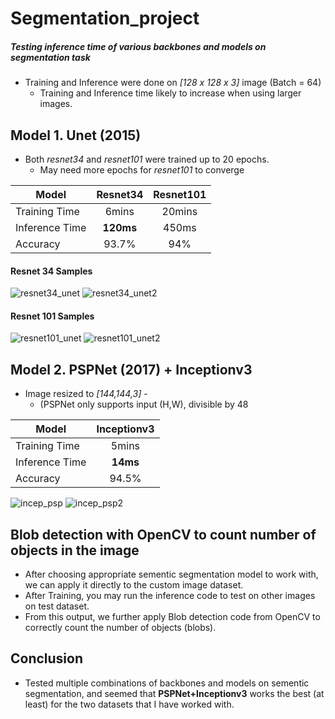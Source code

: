 # Segmentation_project

##### Testing inference time of various backbones and models on segmentation task


- Training and Inference were done on *[128 x 128 x 3]* image (Batch = 64)
    - Training and Inference time likely to increase when using larger images.

## Model 1. Unet (2015)
- Both *resnet34* and *resnet101* were trained up to 20 epochs.
    - May need more epochs for *resnet101* to converge

| Model   | Resnet34   | Resnet101  |
| ------------- |  :-------------: | :-------------: | 
| Training Time  | 6mins    | 20mins  |
| Inference Time    | **120ms** | 450ms  |
| Accuracy  | 93.7% | 94%  |


#### Resnet 34 Samples
![resnet34_unet](https://user-images.githubusercontent.com/53849669/133183544-117019e6-5f09-449c-87d4-3ecca423c146.png)
![resnet34_unet2](https://user-images.githubusercontent.com/53849669/133184006-bf0f7450-5cbe-432e-80d3-9b7bcb4d2125.png)

#### Resnet 101 Samples
![resnet101_unet](https://user-images.githubusercontent.com/53849669/133184010-f01f3a3a-ee9c-4500-8f48-bf10e42729f2.png)
![resnet101_unet2](https://user-images.githubusercontent.com/53849669/133184013-e944815e-3f70-43c2-a45d-f39adabec255.png)


## Model 2. PSPNet (2017) + Inceptionv3

- Image resized to *[144,144,3]* - 
    - (PSPNet only supports input (H,W), divisible by 48

| Model  | Inceptionv3 |
| ------------- | :-------------: | 
| Training Time   | 5mins  |
| Inference Time  | **14ms**  |
| Accuracy  | 94.5%  |

![incep_psp](https://user-images.githubusercontent.com/53849669/133200250-c59cbecf-3897-48c8-aeef-e69b3670aa7e.png)
![incep_psp2](https://user-images.githubusercontent.com/53849669/133200257-383b81fe-d2b6-4534-8683-6e240bdcaad5.png)

## Blob detection with OpenCV to count number of objects in the image

- After choosing appropriate sementic segmentation model to work with, we can apply it directly to the custom image dataset.
- After Training, you may run the inference code to test on other images on test dataset.
- From this output, we further apply Blob detection code from OpenCV to correctly count the number of objects (blobs).


## Conclusion

- Tested multiple combinations of backbones and models on sementic segmentation, and seemed that **PSPNet+Inceptionv3** works the best (at least) for the two datasets that I have worked with.
